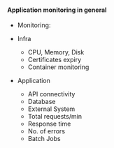#### Application monitoring in general

- Monitoring:

- Infra 
  - CPU, Memory, Disk
  - Certificates expiry
  - Container monitoring

- Application
  - API connectivity 
  - Database
  - External System
  - Total requests/min
  - Response time
  - No. of errors
  - Batch Jobs